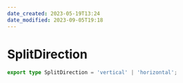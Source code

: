 ```yaml
---
date_created: 2023-05-19T13:24
date_modified: 2023-09-05T19:18
---
```

# SplitDirection

```ts
export type SplitDirection = 'vertical' | 'horizontal';
```
